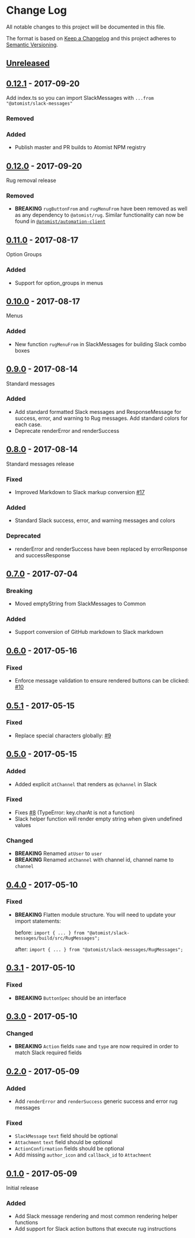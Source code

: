 # Change Log

All notable changes to this project will be documented in this file.

The format is based on [Keep a Changelog](http://keepachangelog.com/)
and this project adheres to [Semantic Versioning](http://semver.org/).

## [Unreleased][]

[Unreleased]: https://github.com/atomist/slack-messages/compare/0.12.1...HEAD

## [0.12.1][] - 2017-09-20

[0.12.1]: https://github.com/atomist/slack-messages/compare/0.12.0...0.12.1

Add index.ts so you can import SlackMessages with `...from "@atomist/slack-messages"`

### Removed

### Added

-   Publish master and PR builds to Atomist NPM registry

## [0.12.0][] - 2017-09-20

[0.12.0]: https://github.com/atomist/slack-messages/compare/0.11.0...0.12.0

Rug removal release

### Removed

-   **BREAKING** `rugButtonFrom` and `rugMenuFrom` have been removed as well as
    any dependency to `@atomist/rug`.  Similar functionality can now be found
    in [`@atomist/automation-client`](https://github.com/atomist/automation-client-ts)

## [0.11.0][] - 2017-08-17

[0.11.0]: https://github.com/atomist/slack-messages/compare/0.10.0...0.11.0

Option Groups

### Added

-   Support for option_groups in menus

## [0.10.0][] - 2017-08-17

[0.10.0]: https://github.com/atomist/slack-messages/compare/0.9.0...0.10.0

Menus

### Added

-   New function `rugMenuFrom` in SlackMessages for building Slack combo
    boxes

## [0.9.0][] - 2017-08-14

[0.9.0]: https://github.com/atomist/slack-messages/compare/0.8.0...0.9.0

Standard messages

### Added

-   Add standard formatted Slack messages and ResponseMessage for success,
    error, and warning to Rug messages.  Add standard colors for each
    case.
-   Deprecate renderError
    and renderSuccess

## [0.8.0] - 2017-08-14

[0.8.0]: https://github.com/atomist/slack-messages/compare/0.7.0...0.8.0

Standard messages release

### Fixed

-   Improved Markdown to Slack markup conversion [#17][17]

[17]: https://github.com/atomist/slack-messages/issues/17

### Added

-   Standard Slack success, error, and warning messages and colors

### Deprecated

-   renderError and renderSuccess have been replaced by errorResponse
    and successResponse

## [0.7.0] - 2017-07-04

[0.7.0]: https://github.com/atomist/slack-messages/compare/0.6.0...0.7.0

### Breaking

-  Moved emptyString from SlackMessages to Common

### Added

-  Support conversion of GitHub markdown to Slack markdown

## [0.6.0] - 2017-05-16

[0.6.0]: https://github.com/atomist/slack-messages/compare/0.5.1...0.6.0

### Fixed

-  Enforce message validation to ensure rendered buttons can be clicked:
   [#10](https://github.com/atomist/slack-messages/issues/10)

## [0.5.1] - 2017-05-15

[0.5.1]: https://github.com/atomist/slack-messages/compare/0.5.0...0.5.1

### Fixed

-   Replace special characters globally: [#9](https://github.com/atomist/slack-messages/issues/9)

## [0.5.0] - 2017-05-15

[0.5.0]: https://github.com/atomist/slack-messages/compare/0.4.0...0.5.0

### Added

-   Added explicit `atChannel` that renders as `@channel` in Slack

### Fixed

-   Fixes [#8](https://github.com/atomist/slack-messages/issues/8) (TypeError: key.charAt is not a function)
-   Slack helper function will render empty string when given undefined values

### Changed

-   **BREAKING** Renamed `atUser` to `user`
-   **BREAKING** Renamed `atChannel` with channel id, channel name to `channel`

## [0.4.0] - 2017-05-10

[0.4.0]: https://github.com/atomist/slack-messages/compare/0.3.1...0.4.0

### Fixed

-   **BREAKING** Flatten module structure.  You will need to update your
    import statements:

    before: `import { ... } from "@atomist/slack-messages/build/src/RugMessages";`

    after: `import { ... } from "@atomist/slack-messages/RugMessages";`

## [0.3.1] - 2017-05-10

[0.3.1]: https://github.com/atomist/slack-messages/compare/0.3.0...0.3.1

### Fixed

-   **BREAKING** `ButtonSpec` should be an interface

## [0.3.0] - 2017-05-10

[0.3.0]: https://github.com/atomist/slack-messages/compare/0.2.0...0.3.0

### Changed

-   **BREAKING** `Action` fields `name` and `type` are now required in order
    to match Slack required fields

## [0.2.0] - 2017-05-09

[0.2.0]: https://github.com/atomist/slack-messages/compare/0.1.0...0.2.0

### Added

-   Add `renderError` and `renderSuccess` generic success and error rug messages

### Fixed

-   `SlackMessage` `text` field should be optional
-   `Attachment` `text` field should be optional
-   `ActionConfirmation` fields should be optional
-   Add missing `author_icon` and `callback_id` to `Attachment`

## [0.1.0] - 2017-05-09

Initial release

[0.1.0]: https://github.com/atomist/slack-messages/releases/tag/0.1.0

### Added

-   Add Slack message rendering and most common rendering helper functions
-   Add support for Slack action buttons that execute rug instructions
